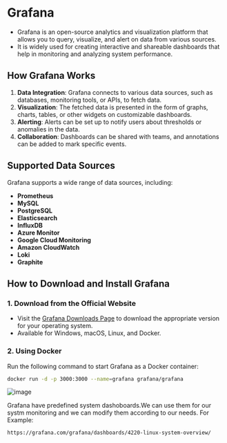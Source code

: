 # Grafana

  - Grafana is an open-source analytics and visualization platform that allows you to query, visualize, and alert on data from various sources.
  - It is widely used for creating interactive and shareable dashboards that help in monitoring and analyzing system performance.

## How Grafana Works

1. **Data Integration**: Grafana connects to various data sources, such as databases, monitoring tools, or APIs, to fetch data.
2. **Visualization**: The fetched data is presented in the form of graphs, charts, tables, or other widgets on customizable dashboards.
3. **Alerting**: Alerts can be set up to notify users about thresholds or anomalies in the data.
4. **Collaboration**: Dashboards can be shared with teams, and annotations can be added to mark specific events.

## Supported Data Sources

Grafana supports a wide range of data sources, including:
- **Prometheus**
- **MySQL**
- **PostgreSQL**
- **Elasticsearch**
- **InfluxDB**
- **Azure Monitor**
- **Google Cloud Monitoring**
- **Amazon CloudWatch**
- **Loki**
- **Graphite**

## How to Download and Install Grafana

### 1. **Download from the Official Website**
   - Visit the [Grafana Downloads Page](https://grafana.com/grafana/download) to download the appropriate version for your operating system.
   - Available for Windows, macOS, Linux, and Docker.

### 2. **Using Docker**
   Run the following command to start Grafana as a Docker container:
   ```bash
   docker run -d -p 3000:3000 --name=grafana grafana/grafana

```
![image](https://github.com/user-attachments/assets/a1f4f065-b5ab-4049-8a1e-d4bbf7200f5a)

Grafana have predefined system dashoboards.We can use them for our systm monitoring and we can modify them according to our needs.
For Example:
```
https://grafana.com/grafana/dashboards/4220-linux-system-overview/

